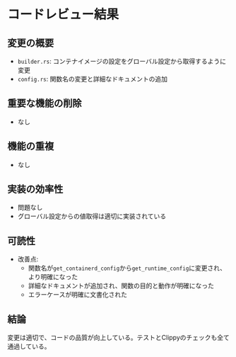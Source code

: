 # コードレビュー結果

## 変更の概要
- `builder.rs`: コンテナイメージの設定をグローバル設定から取得するように変更
- `config.rs`: 関数名の変更と詳細なドキュメントの追加

## 重要な機能の削除
- なし

## 機能の重複
- なし

## 実装の効率性
- 問題なし
- グローバル設定からの値取得は適切に実装されている

## 可読性
- 改善点:
  - 関数名が`get_containerd_config`から`get_runtime_config`に変更され、より明確になった
  - 詳細なドキュメントが追加され、関数の目的と動作が明確になった
  - エラーケースが明確に文書化された

## 結論
変更は適切で、コードの品質が向上している。テストとClippyのチェックも全て通過している。 